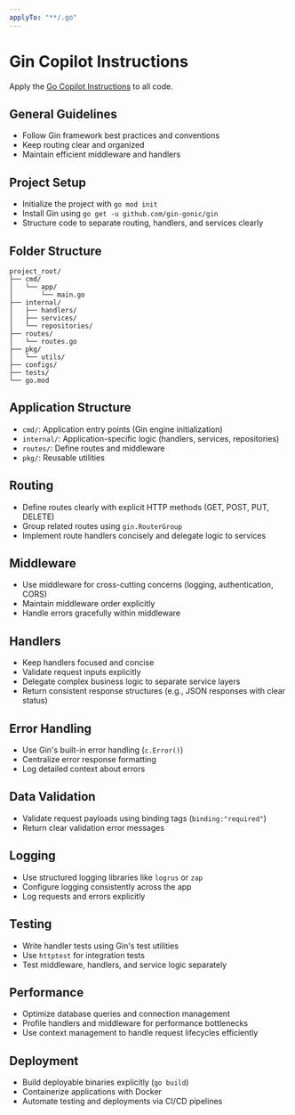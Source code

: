 ```yaml
---
applyTo: "**/.go"
---
```


# Gin Copilot Instructions

Apply the [Go Copilot Instructions](./go.md) to all code.

## General Guidelines

- Follow Gin framework best practices and conventions
- Keep routing clear and organized
- Maintain efficient middleware and handlers

## Project Setup

- Initialize the project with `go mod init`
- Install Gin using `go get -u github.com/gin-gonic/gin`
- Structure code to separate routing, handlers, and services clearly

## Folder Structure

```
project_root/
├── cmd/
│   └── app/
│       └── main.go
├── internal/
│   ├── handlers/
│   ├── services/
│   └── repositories/
├── routes/
│   └── routes.go
├── pkg/
│   └── utils/
├── configs/
├── tests/
└── go.mod
```

## Application Structure

- `cmd/`: Application entry points (Gin engine initialization)
- `internal/`: Application-specific logic (handlers, services, repositories)
- `routes/`: Define routes and middleware
- `pkg/`: Reusable utilities

## Routing

- Define routes clearly with explicit HTTP methods (GET, POST, PUT, DELETE)
- Group related routes using `gin.RouterGroup`
- Implement route handlers concisely and delegate logic to services

## Middleware

- Use middleware for cross-cutting concerns (logging, authentication, CORS)
- Maintain middleware order explicitly
- Handle errors gracefully within middleware

## Handlers

- Keep handlers focused and concise
- Validate request inputs explicitly
- Delegate complex business logic to separate service layers
- Return consistent response structures (e.g., JSON responses with clear status)

## Error Handling

- Use Gin's built-in error handling (`c.Error()`)
- Centralize error response formatting
- Log detailed context about errors

## Data Validation

- Validate request payloads using binding tags (`binding:"required"`)
- Return clear validation error messages

## Logging

- Use structured logging libraries like `logrus` or `zap`
- Configure logging consistently across the app
- Log requests and errors explicitly

## Testing

- Write handler tests using Gin's test utilities
- Use `httptest` for integration tests
- Test middleware, handlers, and service logic separately

## Performance

- Optimize database queries and connection management
- Profile handlers and middleware for performance bottlenecks
- Use context management to handle request lifecycles efficiently

## Deployment

- Build deployable binaries explicitly (`go build`)
- Containerize applications with Docker
- Automate testing and deployments via CI/CD pipelines
